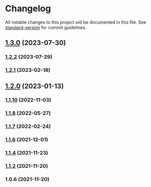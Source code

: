 # Changelog

All notable changes to this project will be documented in this file. See [standard-version](https://github.com/conventional-changelog/standard-version) for commit guidelines.

## [1.3.0](https://github.com/koatty/koatty_typeorm/compare/v1.2.2...v1.3.0) (2023-07-30)

### [1.2.2](https://github.com/koatty/koatty_typeorm/compare/v1.2.1...v1.2.2) (2023-07-29)

### [1.2.1](https://github.com/koatty/koatty_typeorm/compare/v1.2.0...v1.2.1) (2023-02-18)

## [1.2.0](https://github.com/koatty/koatty_typeorm/compare/v1.1.10...v1.2.0) (2023-01-13)

### [1.1.10](https://github.com/koatty/koatty_typeorm/compare/v1.1.8...v1.1.10) (2022-11-03)

### [1.1.8](https://github.com/koatty/koatty_typeorm/compare/v1.1.7...v1.1.8) (2022-05-27)

### [1.1.7](https://github.com/koatty/koatty_typeorm/compare/v1.1.6...v1.1.7) (2022-02-24)

### [1.1.6](https://github.com/koatty/koatty_typeorm/compare/v1.1.4...v1.1.6) (2021-12-01)

### [1.1.4](https://github.com/koatty/koatty_typeorm/compare/v1.1.2...v1.1.4) (2021-11-23)

### [1.1.2](https://github.com/koatty/koatty_typeorm/compare/v1.0.6...v1.1.2) (2021-11-20)

### 1.0.6 (2021-11-20)
